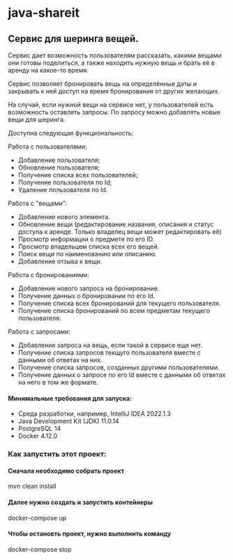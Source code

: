 # java-shareit
## Сервис для шеринга вещей.

Сервис дает возможность пользователям рассказать, какими вещами они готовы поделиться, 
а также находить нужную вещь и брать её в аренду на какое-то время.

Сервис позволяет бронировать вещь на определённые даты и закрывать к ней доступ на время бронирования 
от других желающих. 

На случай, если нужной вещи на сервисе нет, у пользователей есть возможность оставлять запросы. 
По запросу можно добавлять новые вещи для шеринга.

Доступна следующая функциональность:

Работа с пользователями:
- Добавление пользователя;
- Обновление пользователя;
- Получение списка всех пользователей;
- Получение пользователя по Id;
- Удаление пользователя по Id.

Работа с "вещами":
- Добавление нового элемента.
- Обновление вещи (редактирование названия, описания и статус доступа к аренде. Только владелец вещи может редактировать её)
- Просмотр информации о предмете по его ID.
- Просмотр владельцем списка всех его вещей.
- Поиск вещи по наименованию или описанию.
- Добавление отзыва к вещи.

Работа с бронированиями:
- Добавление нового запроса на бронирование.
- Получение данных о бронировании по его Id. 
- Получение списка всех бронирований для текущего пользователя. 
- Получение списка бронирований по всем предметам текущего пользователя.

Работа с запросами:
 - Добавление запроса на вещь, если такой в сервисе еще нет.
 - Получение списка запросов текщуго пользователя вместе с данными об ответах на них. 
 - Получение списка запросов, созданных другими пользователями.
 - Получение данных о запросе по его Id вместе с данными об ответах на него в том же формате.

#### Минимальные требования для запуска:
- Среда разработки, например, IntelliJ IDEA 2022.1.3
- Java Development Kit (JDK) 11.0.14
- PostgreSQL 14
- Docker 4.12.0

###  Как запустить этот проект:
####  Сначала необходимо собрать проект
mvn clean install
####  Далее нужно создать и запустить контейнеры
docker-compose up
####  Чтобы остановть проект, нужно выполнить команду
docker-compose stop
